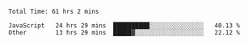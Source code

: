 
<!--START_SECTION:waka-->

```text
Total Time: 61 hrs 2 mins

JavaScript   24 hrs 29 mins  ██████████░░░░░░░░░░░░░░░   40.13 %
Other        13 hrs 29 mins  █████▓░░░░░░░░░░░░░░░░░░░   22.12 %
```

<!--END_SECTION:waka-->











